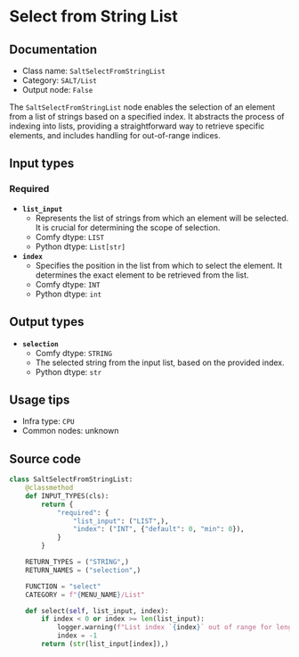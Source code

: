 # Select from String List
## Documentation
- Class name: `SaltSelectFromStringList`
- Category: `SALT/List`
- Output node: `False`

The `SaltSelectFromStringList` node enables the selection of an element from a list of strings based on a specified index. It abstracts the process of indexing into lists, providing a straightforward way to retrieve specific elements, and includes handling for out-of-range indices.
## Input types
### Required
- **`list_input`**
    - Represents the list of strings from which an element will be selected. It is crucial for determining the scope of selection.
    - Comfy dtype: `LIST`
    - Python dtype: `List[str]`
- **`index`**
    - Specifies the position in the list from which to select the element. It determines the exact element to be retrieved from the list.
    - Comfy dtype: `INT`
    - Python dtype: `int`
## Output types
- **`selection`**
    - Comfy dtype: `STRING`
    - The selected string from the input list, based on the provided index.
    - Python dtype: `str`
## Usage tips
- Infra type: `CPU`
- Common nodes: unknown


## Source code
```python
class SaltSelectFromStringList:
    @classmethod
    def INPUT_TYPES(cls):
        return {
            "required": {
                "list_input": ("LIST",),
                "index": ("INT", {"default": 0, "min": 0}),
            }
        }

    RETURN_TYPES = ("STRING",)
    RETURN_NAMES = ("selection",)

    FUNCTION = "select"
    CATEGORY = f"{MENU_NAME}/List"

    def select(self, list_input, index):
        if index < 0 or index >= len(list_input):
            logger.warning(f"List index `{index}` out of range for length {len(list_input)}")
            index = -1
        return (str(list_input[index]),)

```
